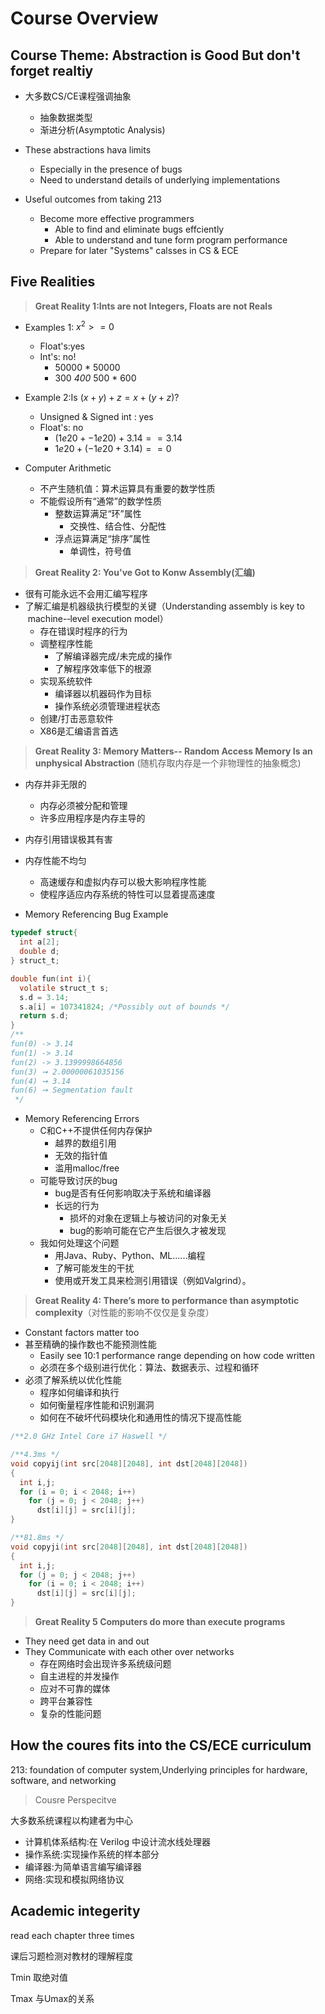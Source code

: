 # Course Overview

## Course Theme: Abstraction is Good But don't forget realtiy

- 大多数CS/CE课程强调抽象
  - 抽象数据类型
  - 渐进分析(Asymptotic Analysis)

- These abstractions hava limits
  - Especially in the presence of bugs
  - Need to understand details of underlying implementations

- Useful outcomes from taking 213
  - Become more effective programmers
    - Able to find and eliminate bugs effciently
    - Able to understand and tune form program performance
  - Prepare for later "Systems" calsses in CS & ECE
  
## Five Realities

> **Great Reality 1:Ints are not Integers, Floats are not Reals**

- Examples 1: ${x^2 >= 0}$
  - Float's:yes
  - Int's: no!
    - 50000 * 50000
    - 300 *400* 500 * 600

- Example 2:Is ${(x + y) + z = x + (y + z)}$?
  - Unsigned & Signed int : yes
  - Float's: no
    - ${(1e20 + -1e20) + 3.14 == 3.14}$
    - ${1e20 + (-1e20 + 3.14) == 0}$

- Computer Arithmetic
  
  - 不产生随机值：算术运算具有重要的数学性质
  - 不能假设所有“通常”的数学性质
    - 整数运算满足“环”属性
      - 交换性、结合性、分配性
    - 浮点运算满足“排序”属性
      - 单调性，符号值
  
> **Great Reality 2: You've Got to Konw Assembly(汇编)**

- 很有可能永远不会用汇编写程序
- 了解汇编是机器级执行模型的关键（Understanding assembly is key to
  machine-­‐level execution model）
  - 存在错误时程序的行为
  - 调整程序性能
    - 了解编译器完成/未完成的操作
    - 了解程序效率低下的根源
  - 实现系统软件
    - 编译器以机器码作为目标
    - 操作系统必须管理进程状态
  - 创建/打击恶意软件
  - X86是汇编语言首选

> **Great Reality 3: Memory Matters-- Random Access Memory Is an unphysical Abstraction** (随机存取内存是一个非物理性的抽象概念)

- 内存并非无限的
  - 内存必须被分配和管理
  - 许多应用程序是内存主导的
- 内存引用错误极其有害
- 内存性能不均匀
  - 高速缓存和虚拟内存可以极大影响程序性能
  - 使程序适应内存系统的特性可以显着提高速度

- Memory Referencing Bug Example

```c
typedef struct{
  int a[2];
  double d;
} struct_t;

double fun(int i){
  volatile struct_t s;
  s.d = 3.14;
  s.a[i] = 107341824; /*Possibly out of bounds */
  return s.d;
}
/**
fun(0) -> 3.14
fun(1) -> 3.14
fun(2) -> 3.1399998664856
fun(3) ➙ 2.00000061035156
fun(4) ➙ 3.14
fun(6) ➙ Segmentation fault
 */
```

- Memory Referencing Errors
  - C和C++不提供任何内存保护
    - 越界的数组引用
    - 无效的指针值
    - 滥用malloc/free
  - 可能导致讨厌的bug
    - bug是否有任何影响取决于系统和编译器
    - 长远的行为
      - 损坏的对象在逻辑上与被访问的对象无关
      - bug的影响可能在它产生后很久才被发现
  - 我如何处理这个问题
    - 用Java、Ruby、Python、ML......编程
    - 了解可能发生的干扰
    - 使用或开发工具来检测引用错误（例如Valgrind）。

> **Great Reality 4: There’s more to performance than asymptotic complexity**（对性能的影响不仅仅是复杂度）

- Constant factors matter too
- 甚至精确的操作数也不能预测性能
  - Easily see 10:1 performance range depending on how code written
  - 必须在多个级别进行优化：算法、数据表示、过程和循环
- 必须了解系统以优化性能
  - 程序如何编译和执行
  - 如何衡量程序性能和识别漏洞
  - 如何在不破坏代码模块化和通用性的情况下提高性能

```c
/**2.0 GHz Intel Core i7 Haswell */

/**4.3ms */
void copyij(int src[2048][2048], int dst[2048][2048])
{
  int i,j;
  for (i = 0; i < 2048; i++)
    for (j = 0; j < 2048; j++)
      dst[i][j] = src[i][j];
} 

/**81.8ms */
void copyji(int src[2048][2048], int dst[2048][2048])
{
  int i,j;
  for (j = 0; j < 2048; j++)
    for (i = 0; i < 2048; i++)
      dst[i][j] = src[i][j];
} 
```

> **Great Reality 5 Computers do more than execute programs**

- They need get data in and out
- They Communicate with each other over networks
  - 存在网络时会出现许多系统级问题
  - 自主进程的并发操作
  - 应对不可靠的媒体
  - 跨平台兼容性
  - 复杂的性能问题

## How the coures fits into the CS/ECE curriculum

213: foundation of computer system,Underlying principles for hardware, software, and networking

> Cousre Perspecitve

大多数系统课程以构建者为中心

- 计算机体系结构:在 Verilog 中设计流水线处理器
- 操作系统:实现操作系统的样本部分
- 编译器:为简单语言编写编译器
- 网络:实现和模拟网络协议

## Academic integerity

read each chapter three times

课后习题检测对教材的理解程度

Tmin 取绝对值

Tmax 与Umax的关系
